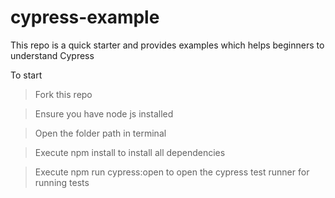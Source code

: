 # cypress-example

This repo is a quick starter and provides examples which helps beginners to understand Cypress

To start
> Fork this repo

> Ensure you have node js installed

> Open the folder path in terminal

> Execute npm install to install all dependencies

> Execute npm run cypress:open to open the cypress test runner for running tests
